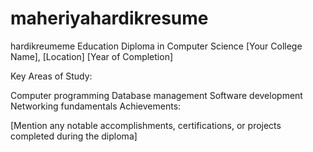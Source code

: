 # maheriyahardikresume
hardikreumeme
Education
Diploma in Computer Science
[Your College Name], [Location]
[Year of Completion]

Key Areas of Study:

Computer programming
Database management
Software development
Networking fundamentals
Achievements:

[Mention any notable accomplishments, certifications, or projects completed during the diploma]
